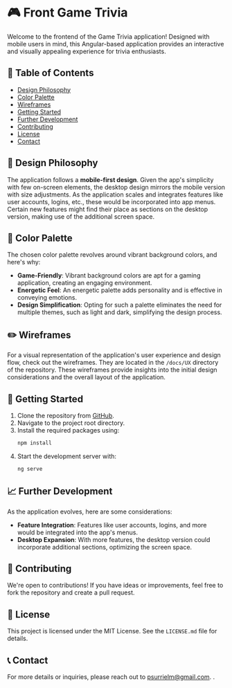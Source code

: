 # 🎮 Front Game Trivia 

Welcome to the frontend of the Game Trivia application! Designed with mobile users in mind, this Angular-based application provides an interactive and visually appealing experience for trivia enthusiasts.

## 📌 Table of Contents

- [Design Philosophy](#design-philosophy)
- [Color Palette](#color-palette)
- [Wireframes](#wireframes)
- [Getting Started](#getting-started)
- [Further Development](#further-development)
- [Contributing](#contributing)
- [License](#license)
- [Contact](#contact)

## 🎨 Design Philosophy

The application follows a **mobile-first design**. Given the app's simplicity with few on-screen elements, the desktop design mirrors the mobile version with size adjustments. As the application scales and integrates features like user accounts, logins, etc., these would be incorporated into app menus. Certain new features might find their place as sections on the desktop version, making use of the additional screen space.

## 🌈 Color Palette

The chosen color palette revolves around vibrant background colors, and here's why:

- **Game-Friendly**: Vibrant background colors are apt for a gaming application, creating an engaging environment.
- **Energetic Feel**: An energetic palette adds personality and is effective in conveying emotions.
- **Design Simplification**: Opting for such a palette eliminates the need for multiple themes, such as light and dark, simplifying the design process.

## ✏️ Wireframes

For a visual representation of the application's user experience and design flow, check out the wireframes. They are located in the `/docs/UX` directory of the repository. These wireframes provide insights into the initial design considerations and the overall layout of the application.

## 🚀 Getting Started

1. Clone the repository from [GitHub](https://github.com/PolSurriel/front-game-trivia).
2. Navigate to the project root directory.
3. Install the required packages using:
   ```bash
   npm install
   ```
4. Start the development server with:
   ```bash
   ng serve
   ```

## 📈 Further Development

As the application evolves, here are some considerations:

- **Feature Integration**: Features like user accounts, logins, and more would be integrated into the app's menus.
- **Desktop Expansion**: With more features, the desktop version could incorporate additional sections, optimizing the screen space.

## 🤝 Contributing

We're open to contributions! If you have ideas or improvements, feel free to fork the repository and create a pull request.

## 📜 License

This project is licensed under the MIT License. See the `LICENSE.md` file for details.

## 📞 Contact

For more details or inquiries, please reach out to [psurrielm@gmail.com](mailto:psurrielm@gmail.com).
.
